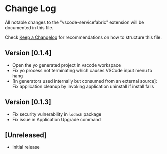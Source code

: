 # Change Log
All notable changes to the "vscode-servicefabric" extension will be documented in this file.

Check [Keep a Changelog](http://keepachangelog.com/) for recommendations on how to structure this file.

## Version [0.1.4]
- Open the yo generated project in vscode workspace
- Fix yo process not terminating which causes VSCode input menu to hang
- [In generators used internally but consumed from an external source]: Fix application cleanup by invoking application uninstall if install fails

## Version [0.1.3]
- Fix security vulnerability in `lodash` package
- Fix issue in Application Upgrade command

## [Unreleased]
- Initial release